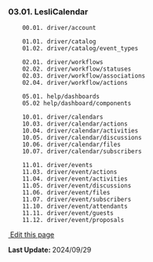 ### 03.01. LesliCalendar
```
    00.01. driver/account 

    01.01. driver/catalog
    01.02. driver/catalog/event_types

    02.01. driver/workflows
    02.02. driver/workflow/statuses
    02.03. driver/workflow/associations
    02.04. driver/workflow/actions

    05.01. help/dashboards
    05.02 help/dashboard/components

    10.01. driver/calendars
    10.03. driver/calendar/actions 
    10.04. driver/calendar/activities 
    10.05. driver/calendar/discussions 
    10.06. driver/calendar/files
    10.07. driver/calendar/subscribers

    11.01. driver/events
    11.03. driver/event/actions 
    11.04. driver/event/activities 
    11.05. driver/event/discussions 
    11.06. driver/event/files 
    11.07. driver/event/subscribers
    11.10. driver/event/attendants
    11.11. driver/event/guests
    11.12. driver/event/proposals
```

<section class="lesli-markdown-info">
    <p><a target="blank" href="https://github.com/LesliTech/LesliCalendar/tree/master/docs/about/database.md"><i class="ri-external-link-fill"></i>&nbsp;Edit this page</a><p/>
    <p><b>Last Update: </b>2024/09/29</p>
</section>

<!-- This code was automatically generated -->
<!-- to update this docs please run rake docs:build -->

